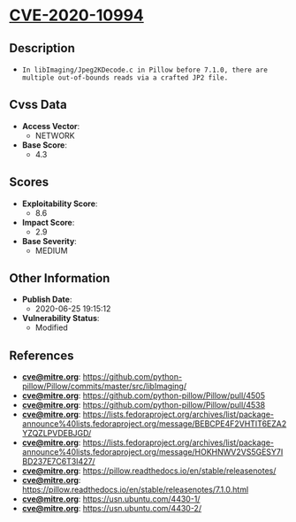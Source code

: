 
# [CVE-2020-10994](https://cve.mitre.org/cgi-bin/cvename.cgi?name=CVE-2020-10994)

## Description

- `In libImaging/Jpeg2KDecode.c in Pillow before 7.1.0, there are multiple out-of-bounds reads via a crafted JP2 file.`

## Cvss Data

- **Access Vector**:
  - NETWORK
- **Base Score**:
  - 4.3

## Scores

- **Exploitability Score**:
  - 8.6
- **Impact Score**:
  - 2.9
- **Base Severity**:
  - MEDIUM

## Other Information

- **Publish Date**:
  - 2020-06-25 19:15:12
- **Vulnerability Status**:
  - Modified

## References

- **cve@mitre.org**: https://github.com/python-pillow/Pillow/commits/master/src/libImaging/
- **cve@mitre.org**: https://github.com/python-pillow/Pillow/pull/4505
- **cve@mitre.org**: https://github.com/python-pillow/Pillow/pull/4538
- **cve@mitre.org**: https://lists.fedoraproject.org/archives/list/package-announce%40lists.fedoraproject.org/message/BEBCPE4F2VHTIT6EZA2YZQZLPVDEBJGD/
- **cve@mitre.org**: https://lists.fedoraproject.org/archives/list/package-announce%40lists.fedoraproject.org/message/HOKHNWV2VS5GESY7IBD237E7C6T3I427/
- **cve@mitre.org**: https://pillow.readthedocs.io/en/stable/releasenotes/
- **cve@mitre.org**: https://pillow.readthedocs.io/en/stable/releasenotes/7.1.0.html
- **cve@mitre.org**: https://usn.ubuntu.com/4430-1/
- **cve@mitre.org**: https://usn.ubuntu.com/4430-2/
